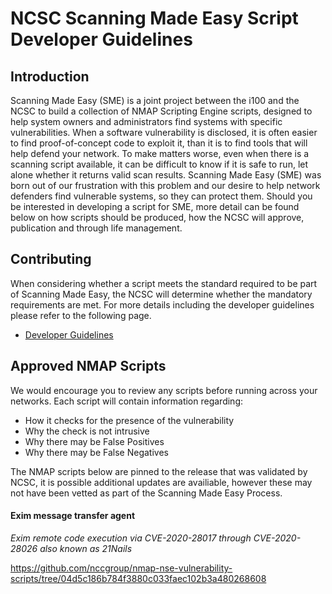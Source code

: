 # NCSC Scanning Made Easy Script Developer Guidelines

## Introduction
Scanning Made Easy (SME) is a joint project between the i100 and the NCSC to build a collection of NMAP Scripting Engine scripts, designed to help system owners and administrators find systems with specific vulnerabilities.
When a software vulnerability is disclosed, it is often easier to find proof-of-concept code to exploit it, than it is to find tools that will help defend your network. To make matters worse, even when there is a scanning script available, it can be difficult to know if it is safe to run, let alone whether it returns valid scan results.  Scanning Made Easy (SME) was born out of our frustration with this problem and our desire to help network defenders find vulnerable systems, so they can protect them.
Should you be interested in developing a script for SME, more detail can be found below on how scripts should be produced, how the NCSC will approve, publication and through life management. 


## Contributing

When considering whether a script meets the standard required to be part of Scanning Made Easy, the NCSC will determine whether the mandatory requirements are met. For more details including the developer guidelines please refer to the following page. 

- [Developer Guidelines](ncsc-scanning-made-easy-script-developer-guidelines.md)


## Approved NMAP Scripts

We would encourage you to review any scripts before running across your networks. Each script will contain information regarding:

- How it checks for the presence of the vulnerability
- Why the check is not intrusive
- Why there may be False Positives
- Why there may be False Negatives

The NMAP scripts below are pinned to the release that was validated by NCSC, it is possible additional updates are availiable, however these may not have been vetted as part of the Scanning Made Easy Process. 

####  Exim message transfer agent

*Exim remote code execution via CVE-2020-28017 through CVE-2020-28026 also known as 21Nails*

https://github.com/nccgroup/nmap-nse-vulnerability-scripts/tree/04d5c186b784f3880c033faec102b3a480268608